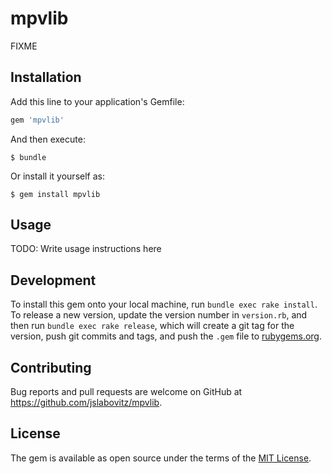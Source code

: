 # mpvlib

FIXME


## Installation

Add this line to your application's Gemfile:

```ruby
gem 'mpvlib'
```

And then execute:

    $ bundle

Or install it yourself as:

    $ gem install mpvlib


## Usage

TODO: Write usage instructions here


## Development

To install this gem onto your local machine, run `bundle exec rake install`. To release a new version, update the version number in `version.rb`, and then run `bundle exec rake release`, which will create a git tag for the version, push git commits and tags, and push the `.gem` file to [rubygems.org](https://rubygems.org).


## Contributing

Bug reports and pull requests are welcome on GitHub at https://github.com/jslabovitz/mpvlib.


## License

The gem is available as open source under the terms of the [MIT License](http://opensource.org/licenses/MIT).
